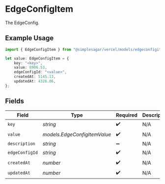 # EdgeConfigItem

The EdgeConfig.

## Example Usage

```typescript
import { EdgeConfigItem } from "@simplesagar/vercel/models/edgeconfigitem.js";

let value: EdgeConfigItem = {
    key: "<key>",
    value: 8906.53,
    edgeConfigId: "<value>",
    createdAt: 5145.13,
    updatedAt: 4326.06,
};
```

## Fields

| Field                        | Type                         | Required                     | Description                  |
| ---------------------------- | ---------------------------- | ---------------------------- | ---------------------------- |
| `key`                        | *string*                     | :heavy_check_mark:           | N/A                          |
| `value`                      | *models.EdgeConfigItemValue* | :heavy_check_mark:           | N/A                          |
| `description`                | *string*                     | :heavy_minus_sign:           | N/A                          |
| `edgeConfigId`               | *string*                     | :heavy_check_mark:           | N/A                          |
| `createdAt`                  | *number*                     | :heavy_check_mark:           | N/A                          |
| `updatedAt`                  | *number*                     | :heavy_check_mark:           | N/A                          |